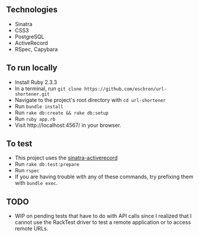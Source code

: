 ## Technologies
* Sinatra
* CSS3 
* PostgreSQL
* ActiveRecord
* RSpec, Capybara

## To run locally
* Install Ruby 2.3.3
* In a terminal, run `git clone https://github.com/eschron/url-shortener.git`
* Navigate to the project's root directory with `cd url-shortener`
* Run `bundle install`
* Run `rake db:create && rake db:setup`
* Run `ruby app.rb`
* Visit http://localhost:4567/ in your browser.

## To test
* This project uses the [sinatra-activerecord](https://github.com/janko-m/sinatra-activerecord)
* Run `rake db:test:prepare`
* Run `rspec`
* If you are having trouble with any of these commands, try prefixing them with `bundle exec`.

## TODO
* WIP on pending tests that have to do with API calls since I realized that I cannot use the RackTest driver to test a remote application or to access remote URLs.

